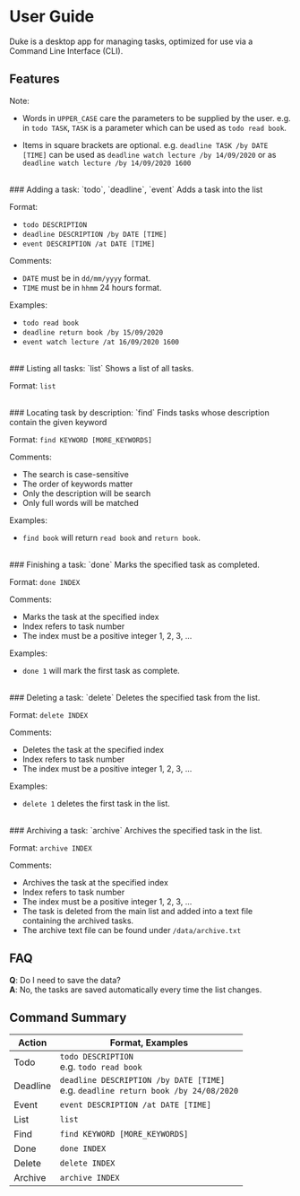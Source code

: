 # User Guide
Duke is a desktop app for managing tasks, optimized for use via a Command Line Interface (CLI).

## Features 
Note:

* Words in `UPPER_CASE` care the parameters to be supplied by the user. e.g. in `todo TASK`, `TASK` is a parameter which can be used as `todo read book`.

* Items in square brackets are optional. e.g. `deadline TASK /by DATE [TIME]` can be used as `deadline watch lecture /by 14/09/2020` or as `deadline watch lecture /by 14/09/2020 1600`

<br>
### Adding a task: `todo`, `deadline`, `event` 
Adds a task into the list

Format:
* `todo DESCRIPTION`
* `deadline DESCRIPTION /by DATE [TIME]`
* `event DESCRIPTION /at DATE [TIME]`


Comments: 
* `DATE` must be in `dd/mm/yyyy` format.
* `TIME` must be in `hhmm` 24 hours format.

Examples:
* `todo read book`
* `deadline return book /by 15/09/2020`
* `event watch lecture /at 16/09/2020 1600`

<br>
### Listing all tasks: `list`
Shows a list of all tasks.

Format: `list`

<br>
### Locating task by description: `find`
Finds tasks whose description contain the given keyword

Format: `find KEYWORD [MORE_KEYWORDS]`

Comments:
* The search is case-sensitive
* The order of keywords matter
* Only the description will be search
* Only full words will be matched

Examples:
* `find book` will return `read book` and `return book`.


<br>
### Finishing a task: `done`
Marks the specified task as completed.

Format: `done INDEX`

Comments:
* Marks the task at the specified index
* Index refers to task number
* The index must be a positive integer 1, 2, 3, ...

Examples:
* `done 1` will mark the first task as complete.


<br>
### Deleting a task: `delete`
Deletes the specified task from the list.

Format: `delete INDEX`

Comments:
* Deletes the task at the specified index
* Index refers to task number
* The index must be a positive integer 1, 2, 3, ...

Examples:
* `delete 1` deletes the first task in the list.


<br>
### Archiving a task: `archive`
Archives the specified task in the list.

Format: `archive INDEX`

Comments:
* Archives the task at the specified index
* Index refers to task number
* The index must be a positive integer 1, 2, 3, ...
* The task is deleted from the main list and added into a text file containing the archived tasks.
* The archive text file can be found under `/data/archive.txt`

## FAQ
**Q**: Do I need to save the data?  <br>
**A**: No, the tasks are saved automatically every time the list changes.

## Command Summary
| Action | Format, Examples |
| ------ | ---------------- |
| Todo | `todo DESCRIPTION` <br> e.g. `todo read book`|
| Deadline | `deadline DESCRIPTION /by DATE [TIME]`<br> e.g. `deadline return book /by 24/08/2020`|
| Event | `event DESCRIPTION /at DATE [TIME]` |
| List | `list` |
| Find | `find KEYWORD [MORE_KEYWORDS]` |
| Done | `done INDEX` |
| Delete | `delete INDEX`|
| Archive | `archive INDEX`|